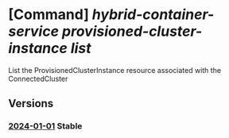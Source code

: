 # [Command] _hybrid-container-service provisioned-cluster-instance list_

List the ProvisionedClusterInstance resource associated with the ConnectedCluster

## Versions

### [2024-01-01](/Resources/mgmt-plane/L3tjb25uZWN0ZWRjbHVzdGVycmVzb3VyY2V1cml9L3Byb3ZpZGVycy9taWNyb3NvZnQuaHlicmlkY29udGFpbmVyc2VydmljZS9wcm92aXNpb25lZGNsdXN0ZXJpbnN0YW5jZXM=/2024-01-01.xml) **Stable**

<!-- mgmt-plane /{connectedclusterresourceuri}/providers/microsoft.hybridcontainerservice/provisionedclusterinstances 2024-01-01 -->
